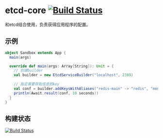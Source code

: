 # etcd-core [![Build Status](http://ci2.lvxingpai.com/buildStatus/icon?job=etcdStore)](http://ci2.lvxingpai.com/job/etcdStore/)

和etcd结合使用，负责获得应用程序的配置。

## 示例

```scala
object Sandbox extends App {
  main(args)

  override def main(args: Array[String]): Unit = {
    // 创建builder
    val builder = new EtcdServiceBuilder("localhost", 2389)
    
    // 指定需要获取信息的key
    val conf = builder.addKeysWithAliases("redis-main" -> "redis", "mongo-dev" -> "mongo").addKeys("k2").build()
    println(Await.result(conf, 10 seconds))
  }
}
```

## 构建状态

[![Build Status](http://ci2.lvxingpai.com/buildStatus/icon?job=etcdStore)](http://ci2.lvxingpai.com/job/etcdStore/)

